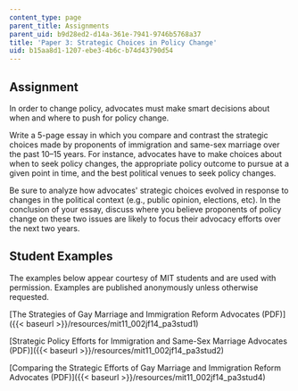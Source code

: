 ```yaml
---
content_type: page
parent_title: Assignments
parent_uid: b9d28ed2-d14a-361e-7941-9746b5768a37
title: 'Paper 3: Strategic Choices in Policy Change'
uid: b15aa8d1-1207-ebe3-4b6c-b74d43790d54
---
```


Assignment
----------

In order to change policy, advocates must make smart decisions about when and where to push for policy change.

Write a 5-page essay in which you compare and contrast the strategic choices made by proponents of immigration and same-sex marriage over the past 10–15 years. For instance, advocates have to make choices about when to seek policy changes, the appropriate policy outcome to pursue at a given point in time, and the best political venues to seek policy changes.

Be sure to analyze how advocates' strategic choices evolved in response to changes in the political context (e.g., public opinion, elections, etc). In the conclusion of your essay, discuss where you believe proponents of policy change on these two issues are likely to focus their advocacy efforts over the next two years.

Student Examples
----------------

The examples below appear courtesy of MIT students and are used with permission. Examples are published anonymously unless otherwise requested.

[The Strategies of Gay Marriage and Immigration Reform Advocates (PDF)]({{< baseurl >}}/resources/mit11_002jf14_pa3stud1)

[Strategic Policy Efforts for Immigration and Same-Sex Marriage Advocates (PDF)]({{< baseurl >}}/resources/mit11_002jf14_pa3stud2)

[Comparing the Strategic Efforts of Gay Marriage and Immigration Reform Advocates (PDF)]({{< baseurl >}}/resources/mit11_002jf14_pa3stud4)